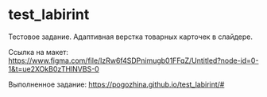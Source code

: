 # test_labirint
Тестовое задание. Адаптивная верстка товарных карточек в слайдере.

Ссылка на макет: 
https://www.figma.com/file/lzRw6f4SDPnimugb01FFqZ/Untitled?node-id=0-1&t=ue2XOkB0zTHlNVBS-0 

Выполненное задание:
https://pogozhina.github.io/test_labirint/#
